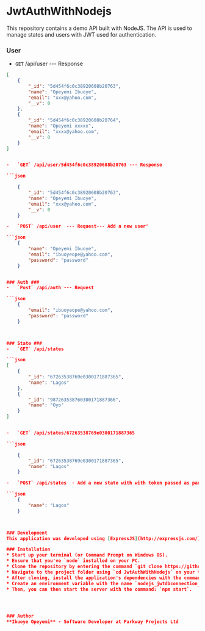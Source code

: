 # JwtAuthWithNodejs

This repository contains a demo API built with NodeJS.
The API is used to manage states and users with JWT used for authentication.


### User ###
-   `GET` /api/user --- Response

```json
[
    {
        "_id": "5d454f6c0c38920608b20763",
        "name": "Opeyemi Ibuoye",
        "email": "xxx@yahoo.com",
        "__v": 0
    },
    {
        "_id": "5d454f6c0c38920608b20764",
        "name": "Opeyemi xxxxx",
        "email": "xxxx@yahoo.com",
        "__v": 0
    }
]


-   `GET` /api/user/5d454f6c0c38920608b20763 --- Response

```json

    {
        "_id": "5d454f6c0c38920608b20763",
        "name": "Opeyemi Ibuoye",
        "email": "xxx@yahoo.com",
        "__v": 0
    }

-   `POST` /api/user  --- Request--- Add a new user'

```json
    {
        "name": "Opeyemi Ibuoye",
        "email": "ibuoyeope@yahoo.com",
        "password": "password"
    }


### Auth ### 
-   `Post` /api/auth --- Request

```json
    {
        "email": "ibuoyeope@yahoo.com",
        "password": "password"
    }



### State ### 
-   `GET` /api/states

```json
[
    {
        "_id": "67263538769e0300171887365",
        "name": "Lagos"
    },
    {
        "_id": "987263538760300171887366",
        "name": "Oyo"
    }
]


-   `GET` /api/states/67263538769e0300171887365

```json

    {
        "_id": "67263538769e0300171887365",
        "name": "Lagos"
    }

-   `POST` /api/states  - Add a new state with with token passed as part of the header 'x-auth-token'

```json
    {
        "name": "Lagos"
    }



### Development
This application was developed using [ExpressJS](http://expressjs.com/). MongoDB was used for persisting data with [Mongoose](https://mongoosejs.com/) as [ORM]

### Installation
* Start up your terminal (or Command Prompt on Windows OS).
* Ensure that you've `node` installed on your PC.
* Clone the repository by entering the command `git clone https://github.com/Opecodeforliving/JwtAuthWithNodejs.git` in the terminal.
* Navigate to the project folder using `cd JwtAuthWithNodejs` on your terminal (or command prompt)
* After cloning, install the application's dependencies with the command `npm install`.
* Create an environment variable with the name `nodejs_jwtdbconnection_string` and `nodejs_jwtsecretkey` (Windows OS, you may need to restart your system)
* Then, you can then start the server with the command: `npm start`.




### Author
**Ibuoye Opeyemi** - Software Developer at Parkway Projects Ltd